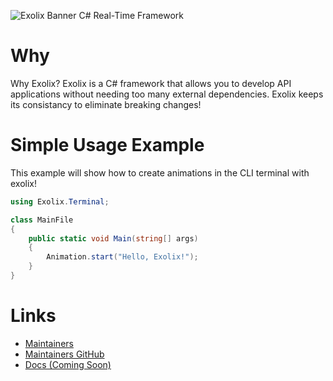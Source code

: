 ![Exolix Banner](https://github.com/AxeriDev/Exolix/blob/master/ExolixBanner.png?raw=true)
C# Real-Time Framework

# Why
Why Exolix? Exolix is a C# framework that allows you to develop API applications without needing too many external dependencies. Exolix keeps its consistancy to eliminate breaking changes! 

# Simple Usage Example
This example will show how to create animations in the CLI terminal with exolix!

```cs
using Exolix.Terminal;

class MainFile 
{
	public static void Main(string[] args)
	{
		Animation.start("Hello, Exolix!");
	}
}
```

# Links
 - [Maintainers](https://axeri.net/staff/developers)
 - [Maintainers GitHub](https://github.com/axeridev)
 - [Docs (Coming Soon)](https://github.com/AxeriDev/Exolix/wiki)
